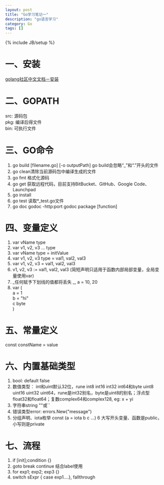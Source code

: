 ```yaml
---
layout: post
title: "Go学习笔记一"
description: "go语言学习"
category: Go
tags: []
---
```

{% include JB/setup %}


一、安装
==========
[golang社区中文文档－安装](http://docscn.studygolang.com/doc/install)

二、GOPATH
==========
src: 源码包  
pkg: 编译后得文件  
bin: 可执行文件  

三、GO命令
==========
1.  go build [filename.go] [-o outputPath]  go build会忽略“_”和“.”开头的文件
2.  go clean清除当前源码包中编译生成的文件
3.  go fmt 格式化源码
4.  go get 获取远程代码，目前支持BitBucket、GitHub、Google Code、Launchpad
5.  go install 
6.  go test 读取*_test.go文件
7.  go doc   godoc -http:port  godoc package [function]  
   
四、变量定义
==========
1.  var vName type
2.  var v1, v2, v3 ... type
3.  var vName type = initValue
4.  var v1, v2, v3 type = val1, val2, val3
5.  var v1, v2, v3 = val1, val2, val3
6.  v1, v2, v3 := val1, val2, val3  (简短声明只适用于函数内部局部变量，全局变量使用var)
7.  _任何赋予下划线的值都将丢失  _, a = 10, 20
8.  var (  
        a = 1  
        b = "hi"  
        c byte  
    )   
  		
五、常量定义
==========
const constName = value  


六、内置基础类型
==========
1.  bool: default false
2.  数值类型： int和uint默认32位，rune int8 int16 int32 int64和byte uint8 uint16 uint32 uint64，rune是int32别名，byte是uint8的别名；浮点型float32和float64；复数complex64和complex128, eg: x + yi
3.  字符串string ""或``
4.  错误类型error:  errors.New("message")
5.  分组声明、iota枚举 const (a = iota b c ...)
6   大写开头变量、函数是public，小写则是private

七、流程
==========
1.  if [init];condition {}
2.  goto  break  continue  结合label使用
3.  for exp1; exp2; exp3 {}
4.  switch sExpr { case exp1....}, fallthrough
